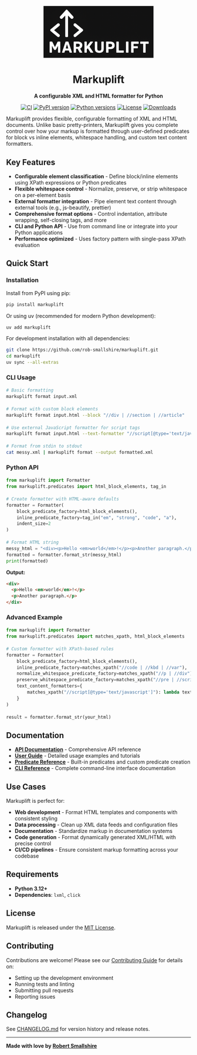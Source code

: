 <div align="center">
  <img src="docs/images/logo.png" alt="Markuplift Logo" width="300">

  # Markuplift

  **A configurable XML and HTML formatter for Python**

  [![CI](https://img.shields.io/github/actions/workflow/status/rob-smallshire/markuplift/ci.yml?branch=master&label=CI)](https://github.com/rob-smallshire/markuplift/actions/workflows/ci.yml)
  [![PyPI version](https://img.shields.io/pypi/v/markuplift)](https://pypi.org/project/markuplift/)
  [![Python versions](https://img.shields.io/pypi/pyversions/markuplift)](https://pypi.org/project/markuplift/)
  [![License](https://img.shields.io/badge/license-MIT-blue.svg)](https://github.com/rob-smallshire/markuplift/blob/master/LICENSE)
  [![Downloads](https://img.shields.io/pypi/dm/markuplift)](https://pypi.org/project/markuplift/)
</div>

Markuplift provides flexible, configurable formatting of XML and HTML documents. Unlike basic pretty-printers, Markuplift gives you complete control over how your markup is formatted through user-defined predicates for block vs inline elements, whitespace handling, and custom text content formatters.

## Key Features

- **Configurable element classification** - Define block/inline elements using XPath expressions or Python predicates
- **Flexible whitespace control** - Normalize, preserve, or strip whitespace on a per-element basis
- **External formatter integration** - Pipe element text content through external tools (e.g., js-beautify, prettier)
- **Comprehensive format options** - Control indentation, attribute wrapping, self-closing tags, and more
- **CLI and Python API** - Use from command line or integrate into your Python applications
- **Performance optimized** - Uses factory pattern with single-pass XPath evaluation

## Quick Start

### Installation

Install from PyPI using pip:
```bash
pip install markuplift
```

Or using uv (recommended for modern Python development):
```bash
uv add markuplift
```

For development installation with all dependencies:
```bash
git clone https://github.com/rob-smallshire/markuplift.git
cd markuplift
uv sync --all-extras
```

### CLI Usage

```bash
# Basic formatting
markuplift format input.xml

# Format with custom block elements
markuplift format input.html --block "//div | //section | //article"

# Use external JavaScript formatter for script tags
markuplift format input.html --text-formatter "//script[@type='text/javascript']" "js-beautify"

# Format from stdin to stdout
cat messy.xml | markuplift format --output formatted.xml
```

### Python API

```python
from markuplift import Formatter
from markuplift.predicates import html_block_elements, tag_in

# Create formatter with HTML-aware defaults
formatter = Formatter(
    block_predicate_factory=html_block_elements(),
    inline_predicate_factory=tag_in("em", "strong", "code", "a"),
    indent_size=2
)

# Format HTML string
messy_html = "<div><p>Hello <em>world</em>!</p><p>Another paragraph.</p></div>"
formatted = formatter.format_str(messy_html)
print(formatted)
```

**Output:**
```html
<div>
  <p>Hello <em>world</em>!</p>
  <p>Another paragraph.</p>
</div>
```

### Advanced Example

```python
from markuplift import Formatter
from markuplift.predicates import matches_xpath, html_block_elements

# Custom formatter with XPath-based rules
formatter = Formatter(
    block_predicate_factory=html_block_elements(),
    inline_predicate_factory=matches_xpath("//code | //kbd | //var"),
    normalize_whitespace_predicate_factory=matches_xpath("//p | //div"),
    preserve_whitespace_predicate_factory=matches_xpath("//pre | //script"),
    text_content_formatters={
        matches_xpath("//script[@type='text/javascript']"): lambda text, fmt, level: js_beautify(text),
    }
)

result = formatter.format_str(your_html)
```

## Documentation

- **[API Documentation](https://markuplift.readthedocs.io/)** - Comprehensive API reference
- **[User Guide](https://markuplift.readthedocs.io/en/latest/guide/)** - Detailed usage examples and tutorials
- **[Predicate Reference](https://markuplift.readthedocs.io/en/latest/predicates/)** - Built-in predicates and custom predicate creation
- **[CLI Reference](https://markuplift.readthedocs.io/en/latest/cli/)** - Complete command-line interface documentation

## Use Cases

Markuplift is perfect for:

- **Web development** - Format HTML templates and components with consistent styling
- **Data processing** - Clean up XML data feeds and configuration files
- **Documentation** - Standardize markup in documentation systems
- **Code generation** - Format dynamically generated XML/HTML with precise control
- **CI/CD pipelines** - Ensure consistent markup formatting across your codebase

## Requirements

- **Python 3.12+**
- **Dependencies**: `lxml`, `click`

## License

Markuplift is released under the [MIT License](https://github.com/rob-smallshire/markuplift/blob/master/LICENSE).

## Contributing

Contributions are welcome! Please see our [Contributing Guide](CONTRIBUTING.md) for details on:

- Setting up the development environment
- Running tests and linting
- Submitting pull requests
- Reporting issues

## Changelog

See [CHANGELOG.md](CHANGELOG.md) for version history and release notes.

---

**Made with love by [Robert Smallshire](https://github.com/rob-smallshire)**
